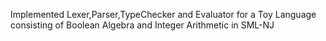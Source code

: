 Implemented Lexer,Parser,TypeChecker and Evaluator for a Toy Language consisting of Boolean Algebra and Integer Arithmetic in SML-NJ
